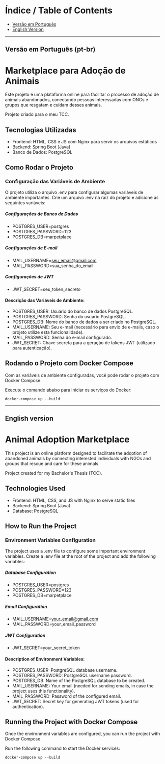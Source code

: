 # Índice / Table of Contents

- [Versão em Português](#versão-em-português-pt-br)
- [English Version](#english-version)

---

## **Versão em Português (pt-br)**
# Marketplace para Adoção de Animais

Este projeto é uma plataforma online para facilitar o processo de adoção de animais abandonados, 
conectando pessoas interessadas com ONGs e grupos que resgatam e cuidam desses animais.

Projeto criado para o meu TCC.

## Tecnologias Utilizadas
- Frontend: HTML, CSS e JS com Nginx para servir os arquivos estáticos
- Backend: Spring Boot (Java)
- Banco de Dados: PostgreSQL

## Como Rodar o Projeto
### Configuração das Variáveis de Ambiente
O projeto utiliza o arquivo .env para configurar algumas variáveis de ambiente importantes. Crie um arquivo .env na raiz do projeto e adicione as seguintes variáveis:

##### Configurações de Banco de Dados
- POSTGRES_USER=postgres
- POSTGRES_PASSWORD=123
- POSTGRES_DB=marpetplace

##### Configurações de E-mail
- MAIL_USERNAME=seu_email@gmail.com
- MAIL_PASSWORD=sua_senha_do_email

##### Configurações de JWT
- JWT_SECRET=seu_token_secreto

#### Descrição das Variáveis de Ambiente:
- POSTGRES_USER: Usuário do banco de dados PostgreSQL.
- POSTGRES_PASSWORD: Senha do usuário PostgreSQL.
- POSTGRES_DB: Nome do banco de dados a ser criado no PostgreSQL.
- MAIL_USERNAME: Seu e-mail (necessário para envio de e-mails, caso o projeto utilize esta funcionalidade).
- MAIL_PASSWORD: Senha do e-mail configurado.
- JWT_SECRET: Chave secreta para a geração de tokens JWT (utilizado para autenticação).

## Rodando o Projeto com Docker Compose
Com as variáveis de ambiente configuradas, você pode rodar o projeto com Docker Compose.

Execute o comando abaixo para iniciar os serviços do Docker:

`docker-compose up --build`

---

## **English version**

# Animal Adoption Marketplace
This project is an online platform designed to facilitate the adoption of abandoned animals by connecting interested individuals with NGOs and groups that rescue and care for these animals.

Project created for my Bachelor's Thesis (TCC).

## Technologies Used
- Frontend: HTML, CSS, and JS with Nginx to serve static files
- Backend: Spring Boot (Java)
- Database: PostgreSQL

## How to Run the Project
### Environment Variables Configuration
The project uses a .env file to configure some important environment variables. Create a .env file at the root of the project and add the following variables:

##### Database Configuration
- POSTGRES_USER=postgres
- POSTGRES_PASSWORD=123
- POSTGRES_DB=marpetplace

##### Email Configuration
- MAIL_USERNAME=your_email@gmail.com
- MAIL_PASSWORD=your_email_password

##### JWT Configuration
- JWT_SECRET=your_secret_token

#### Description of Environment Variables:
- POSTGRES_USER: PostgreSQL database username.
- POSTGRES_PASSWORD: PostgreSQL username password.
- POSTGRES_DB: Name of the PostgreSQL database to be created.
- MAIL_USERNAME: Your email (needed for sending emails, in case the project uses this functionality).
- MAIL_PASSWORD: Password of the configured email.
- JWT_SECRET: Secret key for generating JWT tokens (used for authentication).

## Running the Project with Docker Compose
Once the environment variables are configured, you can run the project with Docker Compose.

Run the following command to start the Docker services:

`docker-compose up --build`
